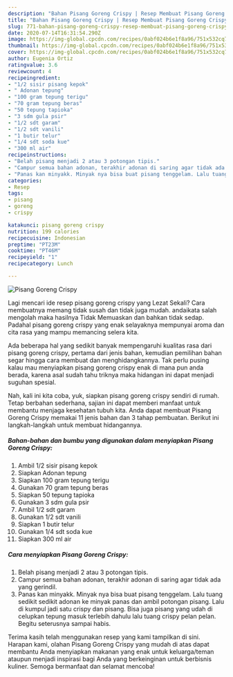 ```yaml
---
description: "Bahan Pisang Goreng Crispy | Resep Membuat Pisang Goreng Crispy Yang Enak Dan Mudah"
title: "Bahan Pisang Goreng Crispy | Resep Membuat Pisang Goreng Crispy Yang Enak Dan Mudah"
slug: 771-bahan-pisang-goreng-crispy-resep-membuat-pisang-goreng-crispy-yang-enak-dan-mudah
date: 2020-07-14T16:31:54.290Z
image: https://img-global.cpcdn.com/recipes/0abf024b6e1f8a96/751x532cq70/pisang-goreng-crispy-foto-resep-utama.jpg
thumbnail: https://img-global.cpcdn.com/recipes/0abf024b6e1f8a96/751x532cq70/pisang-goreng-crispy-foto-resep-utama.jpg
cover: https://img-global.cpcdn.com/recipes/0abf024b6e1f8a96/751x532cq70/pisang-goreng-crispy-foto-resep-utama.jpg
author: Eugenia Ortiz
ratingvalue: 3.6
reviewcount: 4
recipeingredient:
- "1/2 sisir pisang kepok"
- " Adonan tepung"
- "100 gram tepung terigu"
- "70 gram tepung beras"
- "50 tepung tapioka"
- "3 sdm gula psir"
- "1/2 sdt garam"
- "1/2 sdt vanili"
- "1 butir telur"
- "1/4 sdt soda kue"
- "300 ml air"
recipeinstructions:
- "Belah pisang menjadi 2 atau 3 potongan tipis."
- "Campur semua bahan adonan, terakhir adonan di saring agar tidak ada yang gerindil."
- "Panas kan minyakk. Minyak nya bisa buat pisang tenggelam. Lalu tuang sedikit sedikit adonan ke minyak panas dan ambil potongan pisang. Lalu di kumpul jadi satu crispy dan pisang. Bisa juga pisang yang udah di celupkan tepung masuk terlebih dahulu lalu tuang crispy pelan pelan. Begitu seterusnya sampai habis."
categories:
- Resep
tags:
- pisang
- goreng
- crispy

katakunci: pisang goreng crispy 
nutrition: 199 calories
recipecuisine: Indonesian
preptime: "PT23M"
cooktime: "PT46M"
recipeyield: "1"
recipecategory: Lunch

---
```



![Pisang Goreng Crispy](https://img-global.cpcdn.com/recipes/0abf024b6e1f8a96/751x532cq70/pisang-goreng-crispy-foto-resep-utama.jpg)

Lagi mencari ide resep pisang goreng crispy yang Lezat Sekali? Cara membuatnya memang tidak susah dan tidak juga mudah. andaikata salah mengolah maka hasilnya Tidak Memuaskan dan bahkan tidak sedap. Padahal pisang goreng crispy yang enak selayaknya mempunyai aroma dan cita rasa yang mampu memancing selera kita.



Ada beberapa hal yang sedikit banyak mempengaruhi kualitas rasa dari pisang goreng crispy, pertama dari jenis bahan, kemudian pemilihan bahan segar hingga cara membuat dan menghidangkannya. Tak perlu pusing kalau mau menyiapkan pisang goreng crispy enak di mana pun anda berada, karena asal sudah tahu triknya maka hidangan ini dapat menjadi suguhan spesial.


Nah, kali ini kita coba, yuk, siapkan pisang goreng crispy sendiri di rumah. Tetap berbahan sederhana, sajian ini dapat memberi manfaat untuk membantu menjaga kesehatan tubuh kita. Anda dapat membuat Pisang Goreng Crispy memakai 11 jenis bahan dan 3 tahap pembuatan. Berikut ini langkah-langkah untuk membuat hidangannya.

<!--inarticleads1-->

##### Bahan-bahan dan bumbu yang digunakan dalam menyiapkan Pisang Goreng Crispy:

1. Ambil 1/2 sisir pisang kepok
1. Siapkan  Adonan tepung
1. Siapkan 100 gram tepung terigu
1. Gunakan 70 gram tepung beras
1. Siapkan 50 tepung tapioka
1. Gunakan 3 sdm gula psir
1. Ambil 1/2 sdt garam
1. Gunakan 1/2 sdt vanili
1. Siapkan 1 butir telur
1. Gunakan 1/4 sdt soda kue
1. Siapkan 300 ml air




<!--inarticleads2-->

##### Cara menyiapkan Pisang Goreng Crispy:

1. Belah pisang menjadi 2 atau 3 potongan tipis.
1. Campur semua bahan adonan, terakhir adonan di saring agar tidak ada yang gerindil.
1. Panas kan minyakk. Minyak nya bisa buat pisang tenggelam. Lalu tuang sedikit sedikit adonan ke minyak panas dan ambil potongan pisang. Lalu di kumpul jadi satu crispy dan pisang. Bisa juga pisang yang udah di celupkan tepung masuk terlebih dahulu lalu tuang crispy pelan pelan. Begitu seterusnya sampai habis.




Terima kasih telah menggunakan resep yang kami tampilkan di sini. Harapan kami, olahan Pisang Goreng Crispy yang mudah di atas dapat membantu Anda menyiapkan makanan yang enak untuk keluarga/teman ataupun menjadi inspirasi bagi Anda yang berkeinginan untuk berbisnis kuliner. Semoga bermanfaat dan selamat mencoba!
